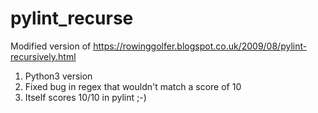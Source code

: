 # pylint_recurse

Modified version of https://rowinggolfer.blogspot.co.uk/2009/08/pylint-recursively.html

1. Python3 version
2. Fixed bug in regex that wouldn't match a score of 10
3. Itself scores 10/10 in pylint ;-)
